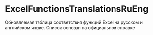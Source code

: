 # ExcelFunctionsTranslationsRuEng
Обновляемая таблица соответствия функций Excel на русском и английском языке. Список основан на официальной справке
